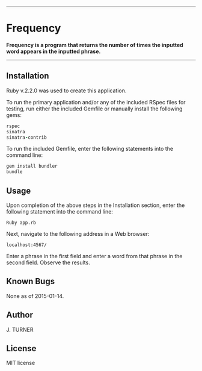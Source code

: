 ***
Frequency
==========

**Frequency is a program that returns the number of times
the inputted word appears in the inputted phrase.**
***


Installation
------------

Ruby v.2.2.0 was used to create this application.

To run the primary application and/or any of the included
RSpec files for testing, run either the included Gemfile
or manually install the following gems:

```ruby
rspec
sinatra
sinatra-contrib
```

To run the included Gemfile, enter the following statements into
the command line:
```ruby
gem install bundler
bundle
```


Usage
-----

Upon completion of the above steps in the Installation section, enter the following statement into the command line:

```
Ruby app.rb
```

Next, navigate to the following address in a Web browser:

```url
localhost:4567/
```

Enter a phrase in the first field and enter a word
from that phrase in the second field. Observe the results.


Known Bugs
----------

None as of 2015-01-14.


Author
------

J. TURNER


License
-------

MIT license
